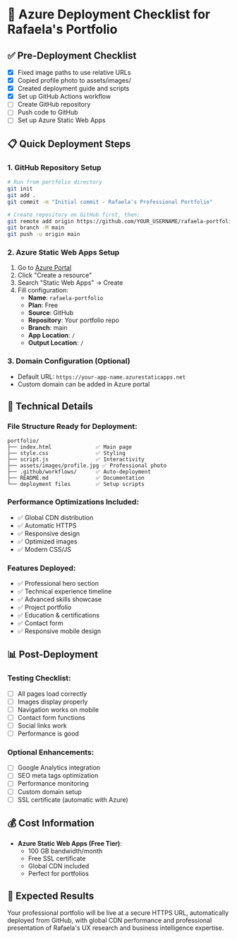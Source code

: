 # 🚀 Azure Deployment Checklist for Rafaela's Portfolio

## ✅ Pre-Deployment Checklist

- [x] Fixed image paths to use relative URLs
- [x] Copied profile photo to assets/images/
- [x] Created deployment guide and scripts
- [x] Set up GitHub Actions workflow
- [ ] Create GitHub repository
- [ ] Push code to GitHub
- [ ] Set up Azure Static Web Apps

## 📋 Quick Deployment Steps

### 1. GitHub Repository Setup
```bash
# Run from portfolio directory
git init
git add .
git commit -m "Initial commit - Rafaela's Professional Portfolio"

# Create repository on GitHub first, then:
git remote add origin https://github.com/YOUR_USERNAME/rafaela-portfolio.git
git branch -M main
git push -u origin main
```

### 2. Azure Static Web Apps Setup
1. Go to [Azure Portal](https://portal.azure.com)
2. Click "Create a resource"
3. Search "Static Web Apps" → Create
4. Fill configuration:
   - **Name**: `rafaela-portfolio`
   - **Plan**: Free
   - **Source**: GitHub
   - **Repository**: Your portfolio repo
   - **Branch**: main
   - **App Location**: `/`
   - **Output Location**: `/`

### 3. Domain Configuration (Optional)
- Default URL: `https://your-app-name.azurestaticapps.net`
- Custom domain can be added in Azure portal

## 🔧 Technical Details

### File Structure Ready for Deployment:
```
portfolio/
├── index.html              ✅ Main page
├── style.css               ✅ Styling
├── script.js               ✅ Interactivity  
├── assets/images/profile.jpg ✅ Professional photo
├── .github/workflows/      ✅ Auto-deployment
├── README.md               ✅ Documentation
└── deployment files        ✅ Setup scripts
```

### Performance Optimizations Included:
- ✅ Global CDN distribution
- ✅ Automatic HTTPS
- ✅ Responsive design
- ✅ Optimized images
- ✅ Modern CSS/JS

### Features Deployed:
- ✅ Professional hero section
- ✅ Technical experience timeline
- ✅ Advanced skills showcase
- ✅ Project portfolio
- ✅ Education & certifications
- ✅ Contact form
- ✅ Responsive mobile design

## 📊 Post-Deployment

### Testing Checklist:
- [ ] All pages load correctly
- [ ] Images display properly
- [ ] Navigation works on mobile
- [ ] Contact form functions
- [ ] Social links work
- [ ] Performance is good

### Optional Enhancements:
- [ ] Google Analytics integration
- [ ] SEO meta tags optimization
- [ ] Performance monitoring
- [ ] Custom domain setup
- [ ] SSL certificate (automatic with Azure)

## 💰 Cost Information
- **Azure Static Web Apps (Free Tier)**:
  - 100 GB bandwidth/month
  - Free SSL certificate
  - Global CDN included
  - Perfect for portfolios

## 🎯 Expected Results
Your professional portfolio will be live at a secure HTTPS URL, automatically deployed from GitHub, with global CDN performance and professional presentation of Rafaela's UX research and business intelligence expertise.
